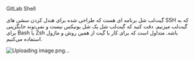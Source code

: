 GitLab Shell

گیت‌لب شل برنامه ای هست که طراحی شده برای هندل کردن سشن های SSH که به گیت‌لب میزنیم. دقت کنید که گیت‌لب شل یک شل یونیکس نیست و نمی‌تونه جایگزینی برای ‌Bash یا Zsh باشه. متداول است که برای کار با گیت از همین روش و ماژول استفاده می‌کنیم.


![Uploading image.png…]()



